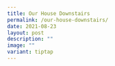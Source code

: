 ```yaml
---
title: Our House Downstairs
permalink: /our-house-downstairs/
date: 2021-08-23
layout: post
description: ""
image: ""
variant: tiptap
---
```

